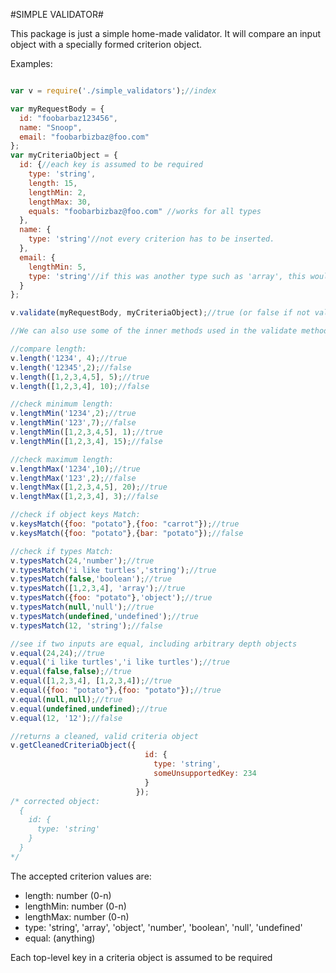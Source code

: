 #SIMPLE VALIDATOR#

This package is just a simple home-made validator. It will compare an input object with a specially formed criterion object.

Examples:

```javascript

var v = require('./simple_validators');//index

var myRequestBody = {
  id: "foobarbaz123456",
  name: "Snoop",
  email: "foobarbizbaz@foo.com"
};
var myCriteriaObject = {
  id: {//each key is assumed to be required
    type: 'string',
    length: 15,
    lengthMin: 2,
    lengthMax: 30,
    equals: "foobarbizbaz@foo.com" //works for all types
  },
  name: {
    type: 'string'//not every criterion has to be inserted.
  },
  email: {
    lengthMin: 5,
    type: 'string'//if this was another type such as 'array', this would invalidate, and return false
  }
};

v.validate(myRequestBody, myCriteriaObject);//true (or false if not valid)

//We can also use some of the inner methods used in the validate method.

//compare length:
v.length('1234', 4);//true
v.length('12345',2);//false
v.length([1,2,3,4,5], 5);//true
v.length([1,2,3,4], 10);//false

//check minimum length:
v.lengthMin('1234',2);//true
v.lengthMin('123',7);//false
v.lengthMin([1,2,3,4,5], 1);//true
v.lengthMin([1,2,3,4], 15);//false

//check maximum length:
v.lengthMax('1234',10);//true
v.lengthMax('123',2);//false
v.lengthMax([1,2,3,4,5], 20);//true
v.lengthMax([1,2,3,4], 3);//false

//check if object keys Match:
v.keysMatch({foo: "potato"},{foo: "carrot"});//true
v.keysMatch({foo: "potato"},{bar: "potato"});//false

//check if types Match:
v.typesMatch(24,'number');//true
v.typesMatch('i like turtles','string');//true
v.typesMatch(false,'boolean');//true
v.typesMatch([1,2,3,4], 'array');//true
v.typesMatch({foo: "potato"},'object');//true
v.typesMatch(null,'null');//true
v.typesMatch(undefined,'undefined');//true
v.typesMatch(12, 'string');//false

//see if two inputs are equal, including arbitrary depth objects
v.equal(24,24);//true
v.equal('i like turtles','i like turtles');//true
v.equal(false,false);//true
v.equal([1,2,3,4], [1,2,3,4]);//true
v.equal({foo: "potato"},{foo: "potato"});//true
v.equal(null,null);//true
v.equal(undefined,undefined);//true
v.equal(12, '12');//false

//returns a cleaned, valid criteria object
v.getCleanedCriteriaObject({
                              id: {
                                type: 'string',
                                someUnsupportedKey: 234
                              }
                            });
/* corrected object:
  {
    id: {
      type: 'string'
    }
  }
*/

```

The accepted criterion values are:

  - length: number (0-n)
  - lengthMin: number (0-n)
  - lengthMax: number (0-n)
  - type: 'string', 'array', 'object', 'number', 'boolean', 'null', 'undefined'
  - equal: (anything)

Each top-level key in a criteria object is assumed to be required
